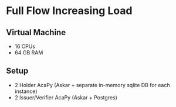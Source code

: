 # Full Flow Increasing Load

## Virtual Machine
- 16 CPUs
- 64 GB RAM

## Setup
- 2 Holder AcaPy (Askar + separate in-memory sqlite DB for each instance)
- 2 Issuer/Verifier AcaPy (Askar + Postgres)                             